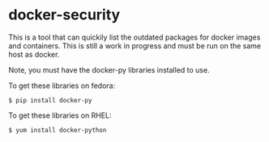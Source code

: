 # docker-security

This is a tool that can quickily list the outdated packages for docker images and containers.  This is still a work in progress and must be run on the same host as docker.  

Note, you must have the docker-py libraries installed to use. 

To get these libraries on fedora:

    $ pip install docker-py

To get these libraries on RHEL:

    $ yum install docker-python
